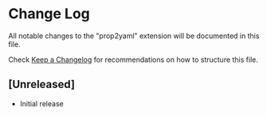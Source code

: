 # Change Log
All notable changes to the "prop2yaml" extension will be documented in this file.

Check [Keep a Changelog](http://keepachangelog.com/) for recommendations on how to structure this file.

## [Unreleased]
- Initial release